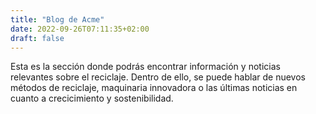 ```yaml
---
title: "Blog de Acme"
date: 2022-09-26T07:11:35+02:00
draft: false
---
```


Esta es la sección donde podrás encontrar información y noticias relevantes sobre el reciclaje. Dentro de ello, se puede hablar de nuevos métodos de reciclaje,
maquinaria innovadora o las últimas noticias en cuanto a crecicimiento y sostenibilidad.
